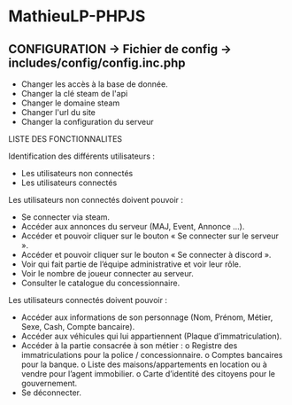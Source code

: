 # MathieuLP-PHPJS

CONFIGURATION -> Fichier de config -> includes/config/config.inc.php
-------------------------------------------------------------------------
- Changer les accès à la base de donnée.
- Changer la clé steam de l'api
- Changer le domaine steam
- Changer l'url du site
- Changer la configuration du serveur

LISTE DES FONCTIONNALITES

Identification des différents utilisateurs :
-	Les utilisateurs non connectés
-	Les utilisateurs connectés

Les utilisateurs non connectés doivent pouvoir :
-	Se connecter via steam.
-	Accéder aux annonces du serveur (MAJ, Event, Annonce …).
-	Accéder et pouvoir cliquer sur le bouton « Se connecter sur le serveur ».
-	Accéder et pouvoir cliquer sur le bouton « Se connecter à discord ».
-	Voir qui fait partie de l’équipe administrative et voir leur rôle.
-	Voir le nombre de joueur connecter au serveur.
-	Consulter le catalogue du concessionnaire.

Les utilisateurs connectés doivent pouvoir :
-	Accéder aux informations de son personnage (Nom, Prénom, Métier, Sexe, Cash, Compte bancaire).
-	Accéder aux véhicules qui lui appartiennent (Plaque d’immatriculation).
-	Accéder à la partie consacrée à son métier :
o	Registre des immatriculations pour la police / concessionnaire.
o	Comptes bancaires pour la banque. 
o	Liste des maisons/appartements en location ou à vendre pour l’agent immobilier.
o	Carte d’identité des citoyens pour le gouvernement.
-	Se déconnecter.
